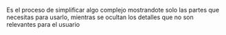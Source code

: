 Es el proceso de simplificar algo complejo mostrandote solo las partes que necesitas para usarlo, mientras se ocultan los detalles que no son relevantes para el usuario